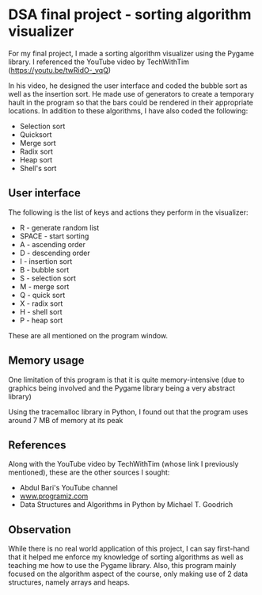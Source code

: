 # DSA final project - sorting algorithm visualizer

For my final project, I made a sorting algorithm visualizer using the Pygame library. I referenced the YouTube video by TechWithTim (https://youtu.be/twRidO-_vqQ)

In his video, he designed the user interface and coded the bubble sort as well as the insertion sort. He made use of generators to create a temporary hault in the program so that the bars could be rendered in their appropriate locations. In addition to these algorithms, I have also coded the following:

* Selection sort
* Quicksort
* Merge sort
* Radix sort
* Heap sort
* Shell's sort

## User interface

The following is the list of keys and actions they perform in the visualizer:
* R - generate random list
* SPACE - start sorting
* A - ascending order
* D - descending order
* I - insertion sort
* B - bubble sort
* S - selection sort
* M - merge sort
* Q - quick sort
* X - radix sort
* H - shell sort
* P - heap sort

These are all mentioned on the program window.

## Memory usage

One limitation of this program is that it is quite memory-intensive (due to graphics being involved and the Pygame library being a very abstract library)

Using the tracemalloc library in Python, I found out that the program uses around 7 MB of memory at its peak

## References

Along with the YouTube video by TechWithTim (whose link I previously mentioned), these are the other sources I sought:

* Abdul Bari's YouTube channel
* www.programiz.com
* Data Structures and Algorithms in Python by Michael T. Goodrich

## Observation

While there is no real world application of this project, I can say first-hand that it helped me enforce my knowledge of sorting algorithms as well as teaching me how to use the Pygame library. Also, this program mainly focused on the algorithm aspect of the course, only making use of 2 data structures, namely arrays and heaps.
